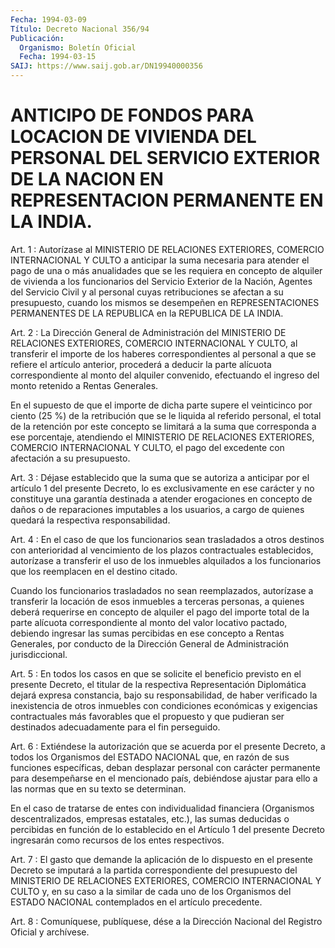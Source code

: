 ```yaml
---
Fecha: 1994-03-09
Título: Decreto Nacional 356/94
Publicación:
  Organismo: Boletín Oficial
  Fecha: 1994-03-15
SAIJ: https://www.saij.gob.ar/DN19940000356
---
```

# ANTICIPO DE FONDOS PARA LOCACION DE VIVIENDA DEL PERSONAL DEL SERVICIO EXTERIOR DE LA NACION EN REPRESENTACION PERMANENTE EN LA INDIA.

<a id="1"></a>
Art.  1  :  Autorízase al MINISTERIO DE RELACIONES EXTERIORES, COMERCIO INTERNACIONAL  Y  CULTO a anticipar la suma necesaria para atender el pago de una o más  anualidades  que  se  les requiera en concepto  de  alquiler de vivienda a los funcionarios del  Servicio Exterior de la  Nación,  Agentes  del  Servicio Civil y al personal cuyas retribuciones se afectan a su presupuesto,  cuando los mismos se  desempeñen en REPRESENTACIONES PERMANENTES DE LA  REPUBLICA  en la REPUBLICA DE LA INDIA.

<a id="2"></a>
Art. 2 : La Dirección General de Administración del MINISTERIO DE  RELACIONES  EXTERIORES,  COMERCIO  INTERNACIONAL  Y  CULTO,  al transferir  el  importe de los haberes correspondientes al personal a que se refiere  el  artículo  anterior,  procederá  a  deducir la parte  alícuota  correspondiente  al  monto del alquiler convenido, efectuando el ingreso del monto retenido  a  Rentas  Generales.

En  el  supuesto  de  que  el  importe  de  dicha parte supere  el veinticinco por ciento (25 %) de la retribución  que  se le liquida al  referido  personal, el total de la retención por este  concepto se limitará a la  suma que corresponda a ese porcentaje, atendiendo el MINISTERIO DE RELACIONES  EXTERIORES,  COMERCIO  INTERNACIONAL Y CULTO,  el  pago  del  excedente  con  afectación a su presupuesto.

<a id="3"></a>
Art.  3  :  Déjase  establecido  que la suma que se autoriza a anticipar por el artículo 1 del presente Decreto, lo es exclusivamente  en  ese  carácter  y  no  constituye  una  garantía destinada  a  atender  erogaciones  en  concepto   de  daños  o  de reparaciones imputables a los usuarios, a cargo de  quienes quedará la respectiva responsabilidad.

<a id="4"></a>
Art. 4 : En el caso de que los funcionarios sean trasladados a otros  destinos  con  anterioridad  al  vencimiento  de  los plazos contractuales establecidos, autorízase a transferir el uso  de  los inmuebles  alquilados  a  los funcionarios que los reemplacen en el destino citado.

Cuando  los  funcionarios  trasladados    no   sean  reemplazados, autorízase  a transferir la locación de esos inmuebles  a  terceras personas, a quienes  deberá  requerirse  en concepto de alquiler el pago  del  importe  total de la parte alícuota  correspondiente  al monto  del valor locativo  pactado,  debiendo  ingresar  las  sumas percibidas  en  ese concepto a Rentas Generales, por conducto de la Dirección General de Administración jurisdiccional.

<a id="5"></a>
Art.  5  :  En todos los casos en que se solicite el beneficio previsto  en el presente  Decreto,  el  titular  de  la  respectiva Representación  Diplomática  dejará  expresa  constancia,  bajo  su responsabilidad,  de  haber  verificado  la  inexistencia  de otros inmuebles  con  condiciones  económicas  y exigencias contractuales más  favorables  que  el  propuesto y que pudieran  ser  destinados adecuadamente para el fin perseguido.

<a id="6"></a>
Art.  6  :  Extiéndese  la  autorización que se acuerda por el presente Decreto, a todos los Organismos  del  ESTADO NACIONAL que, en  razón  de  sus funciones específicas, deban desplazar  personal con carácter permanente  para  desempeñarse  en el mencionado país, debiéndose  ajustar  para  ello a las normas que  en  su  texto  se determinan.

En  el  caso de tratarse de entes  con  individualidad  financiera (Organismos  descentralizados, empresas estatales, etc.), las sumas deducidas o percibidas  en función de lo establecido en el Artículo 1  del  presente Decreto ingresarán  como  recursos  de  los  entes respectivos.

<a id="7"></a>
Art. 7 : El gasto que demande la aplicación de lo dispuesto en el presente  Decreto  se  imputará a la partida correspondiente del presupuesto  del  MINISTERIO  DE  RELACIONES  EXTERIORES,  COMERCIO INTERNACIONAL Y CULTO  y,  en  su  caso a la similar de cada uno de los  Organismos  del ESTADO NACIONAL contemplados  en  el  artículo precedente.

<a id="8"></a>
Art. 8 : Comuníquese, publíquese, dése a la Dirección Nacional del Registro Oficial y archívese.